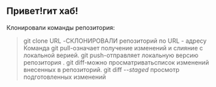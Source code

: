 ## Привет!гит хаб!
Клонировали команды репозитория:  
>git clone URL -СКЛОНИРОВАЛИ репозиторий по
URL  - адресу
Команда git pull-означает
получение изменений и слияние с локальной верией.
git push-отправляет локальную версию репозитория .
git diff-можно просматриватьсписок изменений внесенных в репозиторий.
git diff --*staged* просмотр подготовленных изменений